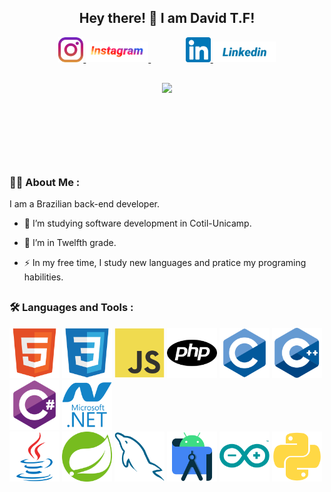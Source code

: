 <!--
**D3T3F/D3T3F** is a ✨ _special_ ✨ repository because its `README.md` (this file) appears on your GitHub profile.

Here are some ideas to get you started:

- 🔭 I’m currently working on ...
- 🌱 I’m currently learning ...
- 👯 I’m looking to collaborate on ...
- 🤔 I’m looking for help with ...
- 💬 Ask me about ...
- 📫 How to reach me: ...
- 😄 Pronouns: ...
- ⚡ Fun fact: ...
-->


<h2 align='center'> Hey there! 👋 I am David T.F!</h2>

<div id='badges' align='center'>
    <a href='https://www.instagram.com/davidteixeira.f?r=nametag' target="_blank">
      <img src='instagram_icon.png' style='width:40px'>
      <img src='instagramtxt.png' style='width:100px'>
    </a>
    <a>ㅤㅤㅤㅤ</a>
    <a href='https://www.linkedin.com/in/david-teixeira-ferraz-45a974253/' target="_blank">
      <img src='linkedin_icon.png' style='width:40px'>
      <img src='linkedintxt.png' style='width:100px'>
    </a>
</div>

<h2></h2>

<div name='gif' align='center'>
  <img src='https://media.giphy.com/media/26tn33aiTi1jkl6H6/giphy.gif' style='margin-bottom:100px'>
</div>

<h2></h2>

### 🧑‍💻 About Me :
I am a Brazilian back-end developer.
- 📖 I’m studying software development in Cotil-Unicamp.

- 🏫 I’m in Twelfth grade.

- ⚡ In my free time, I study new languages and pratice my programing habilities.

<h2></h2>

### 🛠️ Languages and Tools :

<div name='language_icons'>
  <img src='https://github.com/devicons/devicon/blob/master/icons/html5/html5-original.svg' style='width:80px'>
  <img src='https://github.com/devicons/devicon/blob/master/icons/css3/css3-original.svg' style='width:80px'>
  <img src='https://github.com/devicons/devicon/blob/master/icons/javascript/javascript-original.svg' style='width:80px'>
  <img src='https://github.com/devicons/devicon/blob/master/icons/php/php-plain.svg' style='width:80px'>
  <img src='https://github.com/devicons/devicon/blob/master/icons/c/c-original.svg' style='width:80px'>
  <img src='https://github.com/devicons/devicon/blob/master/icons/cplusplus/cplusplus-original.svg' style='width:80px'>
  <img src='https://github.com/devicons/devicon/blob/master/icons/csharp/csharp-original.svg' style='width:80px'>
  <img src='https://github.com/devicons/devicon/blob/master/icons/dot-net/dot-net-plain-wordmark.svg' style='width:80px'>
  <br>
  <img src='https://github.com/devicons/devicon/blob/master/icons/java/java-original.svg' style='width:80px'>
  <img src='https://github.com/devicons/devicon/blob/master/icons/spring/spring-original.svg' style='width:80px'>
  <img src='https://github.com/devicons/devicon/blob/master/icons/mysql/mysql-original.svg' style='width:80px'>
  <img src='https://github.com/devicons/devicon/blob/master/icons/androidstudio/androidstudio-original.svg' style='width:80px'>
  <img src='https://github.com/devicons/devicon/blob/master/icons/arduino/arduino-original.svg' style='width:80px'>
  <img src='https://github.com/devicons/devicon/blob/master/icons/python/python-plain.svg' style='width:80px'>
</div>
